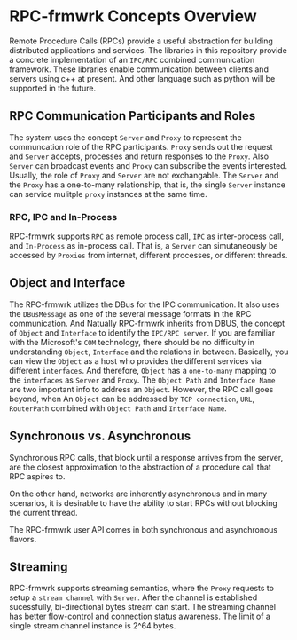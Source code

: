 # RPC-frmwrk Concepts Overview

Remote Procedure Calls (RPCs) provide a useful abstraction for building
distributed applications and services. The libraries in this repository
provide a concrete implementation of an `IPC/RPC` combined communication 
framework. These libraries enable communication between clients and servers
using c++ at present. And other language such as python will be supported
in the future.


## RPC Communication Participants and Roles


The system uses the concept `Server` and `Proxy` to represent the
communcation role of the RPC participants. `Proxy` sends out the request
and `Server` accepts, processes and return responses to the `Proxy`. Also
`Server` can broadcast events and `Proxy` can subscribe the events
interested. Usually, the role of `Proxy` and `Server` are not exchangable.
The `Server` and the `Proxy` has a one-to-many relationship, that is, the
single `Server` instance can service mulitple `proxy` instances at the
same time.


### RPC, IPC and In-Process

RPC-frmwrk supports `RPC` as remote process call, `IPC` as inter-process
call, and `In-Process` as in-process call. That is, a `Server` can
simutaneously be accessed by `Proxies` from internet, different processes,
or different threads.

## Object and Interface


The RPC-frmwrk utilizes the DBus for the IPC communication. It also uses
the `DBusMessage` as one of the several message formats in the RPC
communication. And Natually RPC-frmwrk inherits from DBUS, the concept of
`Object` and `Interface` to identify the `IPC/RPC server`. If you are
familiar with the Microsoft's `COM` technology, there should be no
difficulty in understanding `Object`, `Interface` and the relations in
between. Basically, you can view the `Object` as a host who provides the
different services via different `interfaces`. And therefore, `Object`
has a `one-to-many` mapping to the `interfaces` as `Server` and `Proxy`.
The `Object Path` and `Interface Name` are two important info to address
an `Object`. However, the RPC call goes beyond, when An `Object` can be
addressed by `TCP connection`, `URL`, `RouterPath` combined with `Object
Path` and `Interface Name`.

## Synchronous vs. Asynchronous
Synchronous RPC calls, that block until a response arrives from the server,
are the closest approximation to the abstraction of a procedure call that RPC
aspires to.

On the other hand, networks are inherently asynchronous and in many scenarios,
it is desirable to have the ability to start RPCs without blocking the current
thread.

The RPC-frmwrk user API comes in both synchronous and asynchronous flavors.


## Streaming

RPC-frmwrk supports streaming semantics, where the `Proxy` requests to setup
a `stream channel` with `Server`. After the channel is established sucessfully,
bi-directional bytes stream can start. The streaming channel has better
flow-control and connection status awareness. The limit of a single stream
channel instance is 2^64 bytes.


